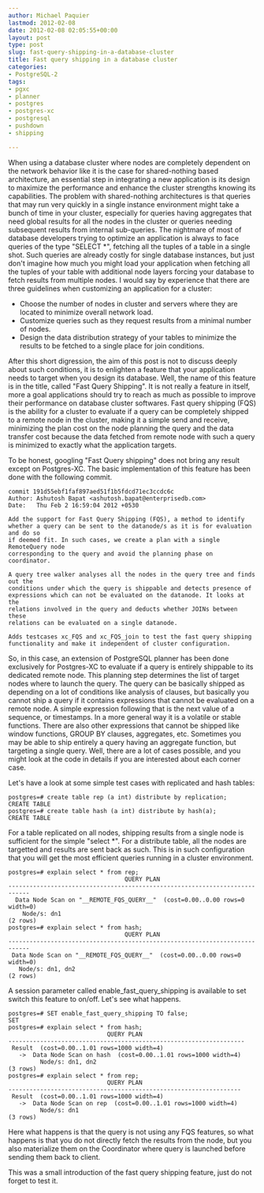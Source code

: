 ```yaml
---
author: Michael Paquier
lastmod: 2012-02-08
date: 2012-02-08 02:05:55+00:00
layout: post
type: post
slug: fast-query-shipping-in-a-database-cluster
title: Fast query shipping in a database cluster
categories:
- PostgreSQL-2
tags:
- pgxc
- planner
- postgres
- postgres-xc
- postgresql
- pushdown
- shipping

---
```


When using a database cluster where nodes are completely dependent on the network behavior like it is the case for shared-nothing based architecture, an essential step in integrating a new application is its design to maximize the performance and enhance the cluster strengths knowing its capabilities. The problem with shared-nothing architectures is that queries that may run very quickly in a single instance environment might take a bunch of time in your cluster, especially for queries having aggregates that need global results for all the nodes in the cluster or queries needing subsequent results from internal sub-queries. The nightmare of most of database developers trying to optimize an application is always to face queries of the type "SELECT *", fetching all the tuples of a table in a single shot. Such queries are already costly for single database instances, but just don't imagine how much you might load your application when fetching all the tuples of your table with additional node layers forcing your database to fetch results from multiple nodes.
I would say by experience that there are three guidelines when customizing an application for a cluster:

  * Choose the number of nodes in cluster and servers where they are located to minimize overall network load.
  * Customize queries such as they request results from a minimal number of nodes.
  * Design the data distribution strategy of your tables to minimize the results to be fetched to a single place for join conditions.

After this short digression, the aim of this post is not to discuss deeply about such conditions, it is to enlighten a feature that your application needs to target when you design its database. Well, the name of this feature is in the title, called "Fast Query Shipping". It is not really a feature in itself, more a goal applications should try to reach as much as possible to improve their performance on database cluster softwares. Fast query shipping (FQS) is the ability for a cluster to evaluate if a query can be completely shipped to a remote node in the cluster, making it a simple send and receive, minimizing the plan cost on the node planning the query and the data transfer cost because the data fetched from remote node with such a query is minimized to exactly what the application targets.

To be honest, googling "Fast Query shipping" does not bring any result except on Postgres-XC. The basic implementation of this feature has been done with the following commit.

    commit 191d55ebf1faf897aed51f1b5fdcd71ec3ccdc6c
    Author: Ashutosh Bapat <ashutosh.bapat@enterprisedb.com>
    Date:   Thu Feb 2 16:59:04 2012 +0530

    Add the support for Fast Query Shipping (FQS), a method to identify
    whether a query can be sent to the datanode/s as it is for evaluation and do so
    if deemed fit. In such cases, we create a plan with a single RemoteQuery node
    corresponding to the query and avoid the planning phase on coordinator.

    A query tree walker analyses all the nodes in the query tree and finds out the
    conditions under which the query is shippable and detects presence of
    expressions which can not be evaluated on the datanode. It looks at the
    relations involved in the query and deducts whether JOINs between these
    relations can be evaluated on a single datanode.

    Adds testcases xc_FQS and xc_FQS_join to test the fast query shipping
    functionality and make it independent of cluster configuration.

So, in this case, an extension of PostgreSQL planner has been done exclusively for Postgres-XC to evaluate if a query is entirely shippable to its dedicated remote node. This planning step determines the list of target nodes where to launch the query. The query can be basically shipped as depending on a lot of conditions like analysis of clauses, but basically you cannot ship a query if it contains expressions that cannot be evaluated on a remote node. A simple expression following that is the next value of a sequence, or timestamps. In a more general way it is a volatile or stable functions. There are also other expressions that cannot be shipped like window functions, GROUP BY clauses, aggregates, etc. Sometimes you may be able to ship entirely a query having an aggregate function, but targeting a single query. Well, there are a lot of cases possible, and you might look at the code in details if you are interested about each corner case.

Let's have a look at some simple test cases with replicated and hash tables:

    postgres=# create table rep (a int) distribute by replication;
    CREATE TABLE
    postgres=# create table hash (a int) distribute by hash(a);
    CREATE TABLE

For a table replicated on all nodes, shipping results from a single node is sufficient for the simple "select *". For a distribute table, all the nodes are targetted and results are sent back as such. This is in such configuration that you will get the most efficient queries running in a cluster environment.

    postgres=# explain select * from rep;
                                     QUERY PLAN                                 
    ----------------------------------------------------------------------------
      Data Node Scan on "__REMOTE_FQS_QUERY__"  (cost=0.00..0.00 rows=0 width=0)
        Node/s: dn1
    (2 rows)
    postgres=# explain select * from hash;
                                     QUERY PLAN                                 
    ----------------------------------------------------------------------------
     Data Node Scan on "__REMOTE_FQS_QUERY__"  (cost=0.00..0.00 rows=0 width=0)
       Node/s: dn1, dn2
    (2 rows)

A session parameter called enable_fast_query_shipping is available to set switch this feature to on/off. Let's see what happens.

    postgres=# SET enable_fast_query_shipping TO false;
    SET
    postgres=# explain select * from hash;
                                QUERY PLAN                             
    -------------------------------------------------------------------
     Result  (cost=0.00..1.01 rows=1000 width=4)
       ->  Data Node Scan on hash  (cost=0.00..1.01 rows=1000 width=4)
             Node/s: dn1, dn2
    (3 rows)
    postgres=# explain select * from rep;
                                QUERY PLAN                            
    ------------------------------------------------------------------
     Result  (cost=0.00..1.01 rows=1000 width=4)
       ->  Data Node Scan on rep  (cost=0.00..1.01 rows=1000 width=4)
             Node/s: dn1
    (3 rows)

Here what happens is that the query is not using any FQS features, so what happens is that you do not directly fetch the results from the node, but you also materialize them on the Coordinator where query is launched before sending them back to client.

This was a small introduction of the fast query shipping feature, just do not forget to test it.
